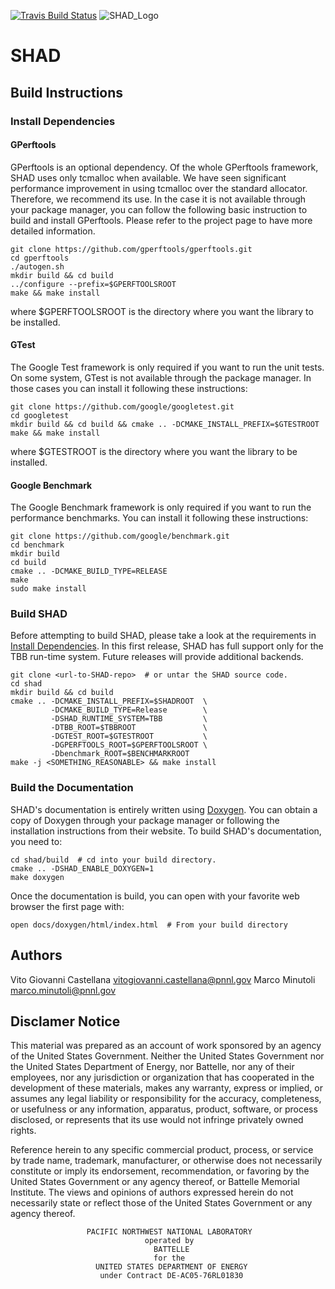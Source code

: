 
[![Travis Build Status](https://travis-ci.org/pnnl/SHAD.svg?branch=master)](https://travis-ci.org/pnnl/SHAD)
![SHAD_Logo](https://github.com/pnnl/SHAD/blob/master/docs/shad_logo_500.jpeg)
# SHAD

## Build Instructions

### Install Dependencies

#### GPerftools

GPerftools is an optional dependency.  Of the whole GPerftools framework, SHAD uses only tcmalloc when available.  We have seen significant performance improvement in using tcmalloc over the standard allocator.  Therefore, we recommend its use.  In the case it is not available through your package manager, you can follow the following basic instruction to build and install GPerftools.  Please refer to the project page to have more detailed information.

```
git clone https://github.com/gperftools/gperftools.git
cd gperftools
./autogen.sh
mkdir build && cd build
../configure --prefix=$GPERFTOOLSROOT
make && make install
```

where $GPERFTOOLSROOT is the directory where you want the library to be installed.

#### GTest

The Google Test framework is only required if you want to run the unit tests.  On some system, GTest is not available through the package manager.  In those cases you can install it following these instructions:

```
git clone https://github.com/google/googletest.git
cd googletest
mkdir build && cd build && cmake .. -DCMAKE_INSTALL_PREFIX=$GTESTROOT
make && make install
```

where $GTESTROOT is the directory where you want the library to be installed.

#### Google Benchmark

The Google Benchmark framework is only required if you want to run the performance benchmarks.  You can install it following these instructions:

```
git clone https://github.com/google/benchmark.git
cd benchmark
mkdir build
cd build
cmake .. -DCMAKE_BUILD_TYPE=RELEASE
make
sudo make install
```

### Build SHAD

Before attempting to build SHAD, please take a look at the requirements in [Install Dependencies](#install-dependencies).  In this first release, SHAD has full support only for the TBB run-time system.  Future releases will provide additional backends.

```
git clone <url-to-SHAD-repo>  # or untar the SHAD source code.
cd shad
mkdir build && cd build
cmake .. -DCMAKE_INSTALL_PREFIX=$SHADROOT  \
         -DCMAKE_BUILD_TYPE=Release        \
         -DSHAD_RUNTIME_SYSTEM=TBB         \
         -DTBB_ROOT=$TBBROOT               \
         -DGTEST_ROOT=$GTESTROOT           \
         -DGPERFTOOLS_ROOT=$GPERFTOOLSROOT \
         -Dbenchmark_ROOT=$BENCHMARKROOT
make -j <SOMETHING_REASONABLE> && make install
```

### Build the Documentation

SHAD's documentation is entirely written using [Doxygen](http://www.doxygen.org).  You can obtain a copy of Doxygen through your package manager or following the installation instructions from their website.  To build SHAD's documentation, you need to:
```
cd shad/build  # cd into your build directory.
cmake .. -DSHAD_ENABLE_DOXYGEN=1
make doxygen
```

Once the documentation is build, you can open with your favorite web browser the first page with:
```
open docs/doxygen/html/index.html  # From your build directory
```
## Authors
Vito Giovanni Castellana <vitogiovanni.castellana@pnnl.gov>
Marco Minutoli <marco.minutoli@pnnl.gov>

## Disclamer Notice
This material was prepared as an account of work sponsored by an agency of the United States Government.  Neither the United States Government nor the United States Department of Energy, nor Battelle, nor any of their employees, nor any jurisdiction or organization that has cooperated in the development of these materials, makes any warranty, express or implied, or assumes any legal liability or responsibility for the accuracy, completeness, or usefulness or any information, apparatus, product, software, or process disclosed, or represents that its use would not infringe privately owned rights.

Reference herein to any specific commercial product, process, or service by trade name, trademark, manufacturer, or otherwise does not necessarily constitute or imply its endorsement, recommendation, or favoring by the United States Government or any agency thereof, or Battelle Memorial Institute. The views and opinions of authors expressed herein do not necessarily state or reflect those of the United States Government or any agency thereof.

                     PACIFIC NORTHWEST NATIONAL LABORATORY
                                  operated by
                                    BATTELLE
                                    for the
                       UNITED STATES DEPARTMENT OF ENERGY
                        under Contract DE-AC05-76RL01830
